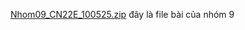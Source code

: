 [Nhom09_CN22E_100525.zip](https://github.com/user-attachments/files/20102900/Nhom09_CN22E_100525.zip)
đây là file bài của nhóm 9 
